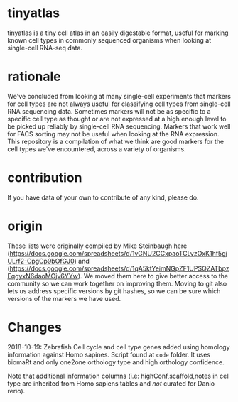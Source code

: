 # tinyatlas
tinyatlas is a tiny cell atlas in an easily digestable format, useful for
marking known cell types in commonly sequenced organisms when looking at
single-cell RNA-seq data.

# rationale
We've concluded from looking at many single-cell experiments that markers for
cell types are not always useful for classifying cell types from single-cell RNA
sequencing data. Sometimes markers will not be as specific to a specific cell
type as thought or are not expressed at a high enough level to be picked up
reliably by single-cell RNA sequencing. Markers that work well for FACS sorting
may not be useful when looking at the RNA expression. This repository is a
compilation of what we think are good markers for the cell types we've
encountered, across a variety of organisms.

# contribution
If you have data of your own to contribute of any kind, please do.

# origin
These lists were originally compiled by Mike Steinbaugh here (https://docs.google.com/spreadsheets/d/1vGNU2CCxpaoTCLvzOxK1hf5gjULrf2-CpgCp9bOfGJ0)
and (https://docs.google.com/spreadsheets/d/1qA5ktYeimNGpZF1UPSQZATbpzEqgyxN6daoMOjv6YYw). We moved them here to give better access to the community so we can work together on improving them. Moving to git also lets us address specific versions by git hashes, so we can be sure which versions of the markers we have used.

# Changes

2018-10-19: Zebrafish Cell cycle and cell type genes added using homology information against Homo sapines. 
Script found at `code` folder. It uses biomaRt and only one2one orthology type and high orthology confidence. 

Note that additional information columns (i.e: highConf,scaffold,notes in cell type are inherited from Homo sapiens tables and *not* curated for Danio rerio).